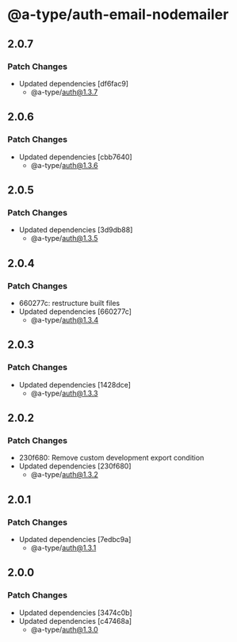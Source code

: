 # @a-type/auth-email-nodemailer

## 2.0.7

### Patch Changes

- Updated dependencies [df6fac9]
  - @a-type/auth@1.3.7

## 2.0.6

### Patch Changes

- Updated dependencies [cbb7640]
  - @a-type/auth@1.3.6

## 2.0.5

### Patch Changes

- Updated dependencies [3d9db88]
  - @a-type/auth@1.3.5

## 2.0.4

### Patch Changes

- 660277c: restructure built files
- Updated dependencies [660277c]
  - @a-type/auth@1.3.4

## 2.0.3

### Patch Changes

- Updated dependencies [1428dce]
  - @a-type/auth@1.3.3

## 2.0.2

### Patch Changes

- 230f680: Remove custom development export condition
- Updated dependencies [230f680]
  - @a-type/auth@1.3.2

## 2.0.1

### Patch Changes

- Updated dependencies [7edbc9a]
  - @a-type/auth@1.3.1

## 2.0.0

### Patch Changes

- Updated dependencies [3474c0b]
- Updated dependencies [c47468a]
  - @a-type/auth@1.3.0
